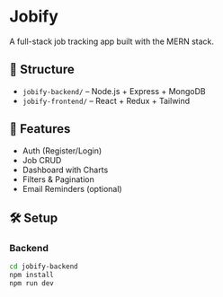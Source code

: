 # Jobify

A full-stack job tracking app built with the MERN stack.

## 🔗 Structure

- `jobify-backend/` – Node.js + Express + MongoDB
- `jobify-frontend/` – React + Redux + Tailwind

## 🚀 Features

- Auth (Register/Login)
- Job CRUD
- Dashboard with Charts
- Filters & Pagination
- Email Reminders (optional)

## 🛠 Setup

### Backend

```bash
cd jobify-backend
npm install
npm run dev
```

